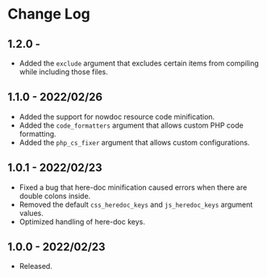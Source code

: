 # Change Log

## 1.2.0 -
- Added the `exclude` argument that excludes certain items from compiling while including those files.

## 1.1.0 - 2022/02/26
- Added the support for nowdoc resource code minification.
- Added the `code_formatters` argument that allows custom PHP code formatting. 
- Added the `php_cs_fixer` argument that allows custom configurations.

## 1.0.1  - 2022/02/23
- Fixed a bug that here-doc minification caused errors when there are double colons inside. 
- Removed the default `css_heredoc_keys` and `js_heredoc_keys` argument values.
- Optimized handling of here-doc keys.

## 1.0.0 - 2022/02/23
- Released.